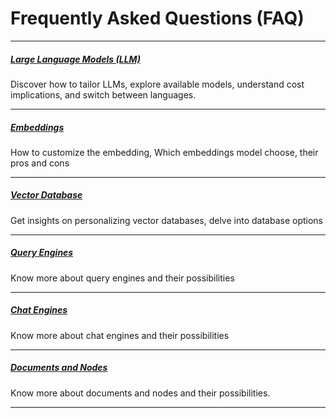 # Frequently Asked Questions (FAQ)

---

##### [Large Language Models (LLM)](./faq/llms.md)

Discover how to tailor LLMs, explore available models, understand cost implications, and switch between languages.

---

##### [Embeddings](./faq/embeddings.md)

How to customize the embedding, Which embeddings model choose, their pros and cons

---

##### [Vector Database](./faq/vector_database.md)

Get insights on personalizing vector databases, delve into database options

---

##### [Query Engines](./faq/query_engines.md)

Know more about query engines and their possibilities

---

##### [Chat Engines](./faq/chat_engines.md)

Know more about chat engines and their possibilities

---

##### [Documents and Nodes](./faq/documents_and_nodes.md)

Know more about documents and nodes and their possibilities.

---

